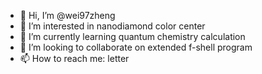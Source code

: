 - 👋 Hi, I’m @wei97zheng
- 👀 I’m interested in nanodiamond color center
- 🌱 I’m currently learning quantum chemistry calculation
- 💞️ I’m looking to collaborate on extended f-shell program
- 📫 How to reach me: letter

<!---
wei97zheng/wei97zheng is a ✨ special ✨ repository because its `README.md` (this file) appears on your GitHub profile.
You can click the Preview link to take a look at your changes.
--->
